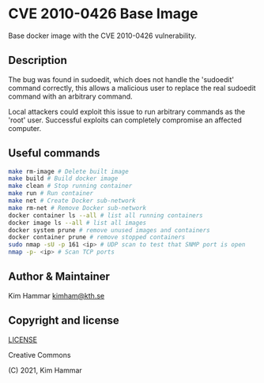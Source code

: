 # CVE 2010-0426 Base Image

Base docker image with the CVE 2010-0426 vulnerability.

## Description
The bug was found in sudoedit, which does not handle the 'sudoedit' command correctly, this allows a malicious user to replace the real sudoedit command with an arbitrary command.

Local attackers could exploit this issue to run arbitrary commands as the 'root' user. Successful exploits can completely compromise an affected computer.    

## Useful commands

```bash
make rm-image # Delete built image
make build # Build docker image
make clean # Stop running container
make run # Run container
make net # Create Docker sub-network
make rm-net # Remove Docker sub-network
docker container ls --all # list all running containers
docker image ls --all # list all images
docker system prune # remove unused images and containers
docker container prune # remove stopped containers
sudo nmap -sU -p 161 <ip> # UDP scan to test that SNMP port is open
nmap -p- <ip> # Scan TCP ports   
```

## Author & Maintainer

Kim Hammar <kimham@kth.se>

## Copyright and license

[LICENSE](LICENSE.md)

Creative Commons

(C) 2021, Kim Hammar